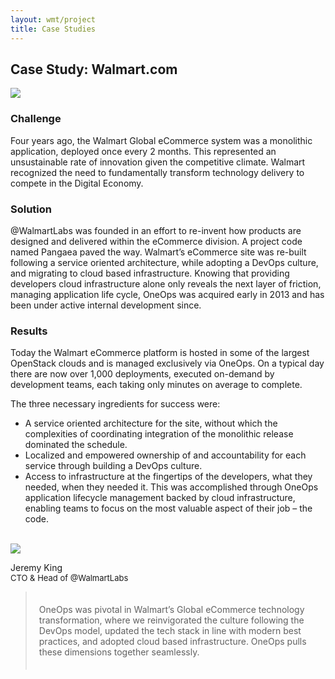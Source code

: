 ```yaml
---
layout: wmt/project
title: Case Studies
---
```


## Case Study: Walmart.com

<img src="/assets/img/hero/wcs/wcs.png"/>

### Challenge

Four years ago, the Walmart Global eCommerce system was a monolithic
application, deployed once every 2 months. This represented an unsustainable
rate of innovation given the competitive climate. Walmart recognized
the need to fundamentally transform technology delivery to compete in the Digital
Economy.

### Solution

@WalmartLabs was founded in an effort to re-invent how products are designed and
delivered within the eCommerce division. A project code named Pangaea paved the
way. Walmart’s eCommerce site was re-built following a service oriented
architecture, while adopting a DevOps culture, and migrating to cloud based
infrastructure. Knowing that providing developers cloud infrastructure alone
only reveals the next layer of friction, managing application life cycle, OneOps
was acquired early in 2013 and has been under active internal development since.

### Results

Today the Walmart eCommerce platform is hosted in some of the largest OpenStack
clouds and is managed exclusively via OneOps. On a typical day there are now over
1,000 deployments, executed on-demand by development teams, each taking only minutes
on average to complete.

The three necessary ingredients for success were:

- A service oriented architecture for the site, without which the complexities of coordinating integration of the
monolithic release dominated the schedule.
- Localized and empowered ownership of and accountability for each service through building a DevOps culture.
- Access to infrastructure at the fingertips of the developers, what they needed, when they needed it. This was accomplished through OneOps application lifecycle management backed by cloud infrastructure, enabling teams to focus on the most valuable aspect of their job – the code.

<br />
  <div class="row">
    <div class="col-md-3">
      <img src="/assets/img/hero/wcs/auth-portrait.jpg">
      <p>Jeremy King<br />
      <span style="font-size:13px;">CTO & Head of @WalmartLabs</span></p>
    </div>
    <div class="col-md-9">
      <blockquote style="margin-top:0px;padding:20px;">OneOps was pivotal in Walmart’s Global eCommerce technology transformation, where we reinvigorated the culture following the DevOps model, updated the tech stack in line with modern best practices, and adopted cloud based infrastructure. OneOps pulls these dimensions together seamlessly.</blockquote>
    </div>
  </div>
